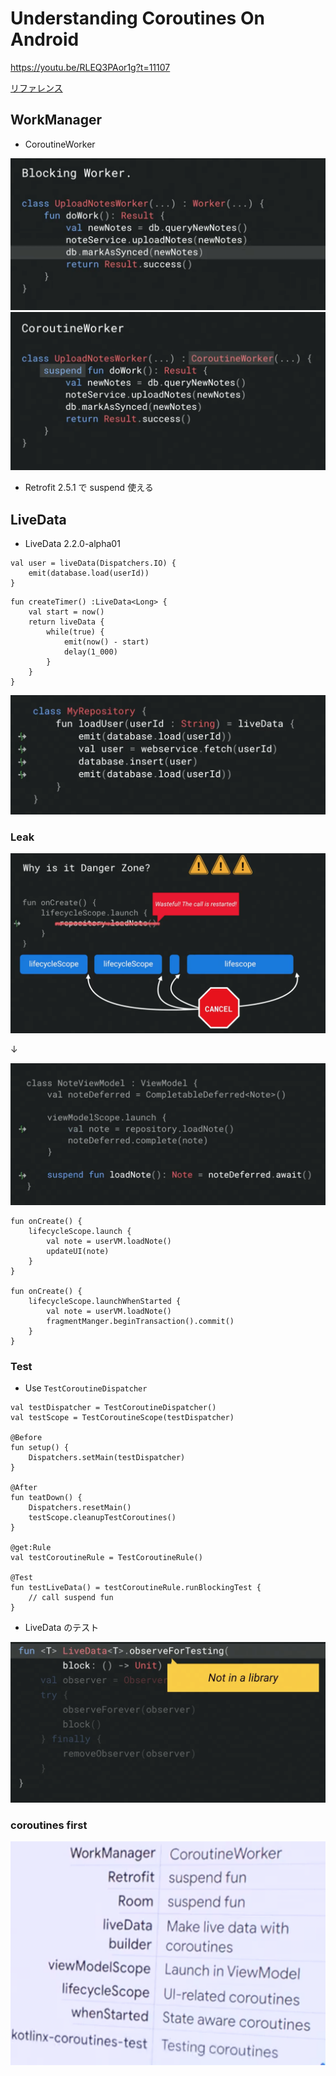 # Understanding Coroutines On Android  
https://youtu.be/RLEQ3PAor1g?t=11107  

[リファレンス](https://developer.android.com/topic/libraries/architecture/coroutines#livedata)  

## WorkManager  

- CoroutineWorker   

<img src="img/1.png" />

<img src="img/2.png" />

- Retrofit 2.5.1 で suspend 使える  

## LiveData  

- LiveData 2.2.0-alpha01  
```
val user = liveData(Dispatchers.IO) {
    emit(database.load(userId))
}
```
```
fun createTimer() :LiveData<Long> {
    val start = now()
    return liveData {
        while(true) {
            emit(now() - start)
            delay(1_000)
        }
    }
}
```
<img src="img/3.png" />


### Leak  

<img src="img/4.png" />

↓

<img src="img/5.png" />

```
fun onCreate() {
    lifecycleScope.launch {
        val note = userVM.loadNote()
        updateUI(note)
    }
}

fun onCreate() {
    lifecycleScope.launchWhenStarted {
        val note = userVM.loadNote()
        fragmentManger.beginTransaction().commit()
    }
}
```

### Test  

- Use `TestCoroutineDispatcher`

```  
val testDispatcher = TestCoroutineDispatcher()
val testScope = TestCoroutineScope(testDispatcher)

@Before
fun setup() {
    Dispatchers.setMain(testDispatcher)
}

@After
fun teatDown() {
    Dispatchers.resetMain()
    testScope.cleanupTestCoroutines()
}

@get:Rule
val testCoroutineRule = TestCoroutineRule()

@Test
fun testLiveData() = testCoroutineRule.runBlockingTest {
    // call suspend fun
}
```

- LiveData のテスト  
<img src="img/6.png" />


### coroutines first    

<img src="img/7.png" />

